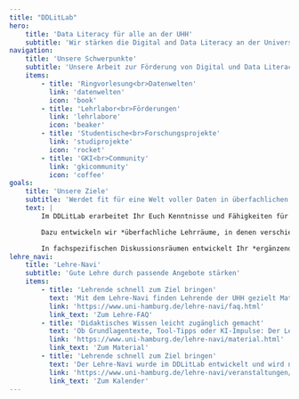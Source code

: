 ```yaml
---
title: "DDLitLab"
hero:
    title: 'Data Literacy für alle an der UHH'
    subtitle: 'Wir stärken die Digital and Data Literacy an der Universität Hamburg – Projekte für mehr Datenkompetenz für Studierende und Lehrende an der Universität Hamburg.'
navigation:
    title: 'Unsere Schwerpunkte'
    subtitle: 'Unsere Arbeit zur Förderung von Digital und Data Literacy'
    items:
        - title: 'Ringvorlesung<br>Datenwelten'
          link: 'datenwelten'
          icon: 'book'
        - title: 'Lehrlabor<br>Förderungen'
          link: 'lehrlabore'
          icon: 'beaker'
        - title: 'Studentische<br>Forschungsprojekte'
          link: 'studiprojekte'
          icon: 'rocket'
        - title: 'GKI<br>Community'
          link: 'gkicommunity'
          icon: 'coffee'
goals:
    title: 'Unsere Ziele'
    subtitle: 'Werdet fit für eine Welt voller Daten in überfachlichen Lernräumen und fachspezifischen Diskussionen'
    text: |
        Im DDLitLab erarbeitet Ihr Euch Kenntnisse und Fähigkeiten für einen *selbstbestimmten Umgang mit Daten und digitalen Formaten* in einer Welt, aus der Daten nicht mehr wegzudenken sind.

        Dazu entwickeln wir *überfachliche Lehrräume, in denen verschiedene Perspektiven* und Fragestellung diskutiert werden, die die Orientierung in datenreichen Berufs- und Lebenswelten erleichtern.

        In fachspezifischen Diskussionsräumen entwickelt Ihr *ergänzend spezifische Fähigkeiten und Fertigkeiten*, die spezielle (Probleme …).
lehre_navi:
    title: 'Lehre-Navi'
    subtitle: 'Gute Lehre durch passende Angebote stärken'
    items:
        - title: 'Lehrende schnell zum Ziel bringen'
          text: 'Mit dem Lehre-Navi finden Lehrende der UHH gezielt Materialien, Beratungsangebote und Veranstaltungen – klar strukturiert, aktuell und praxistauglich für den Lehralltag.'
          link: 'https://www.uni-hamburg.de/lehre-navi/faq.html'
          link_text: 'Zum Lehre-FAQ'
        - title: 'Didaktisches Wissen leicht zugänglich gemacht'
          text: 'Ob Grundlagentexte, Tool-Tipps oder KI-Impulse: Der Lehre-Navi unterstützt Lehrentwicklung und fördert eine Kultur des Austauschs – quer durch Disziplinen und Erfahrungsstufen.'
          link: 'https://www.uni-hamburg.de/lehre-navi/material.html'
          link_text: 'Zum Material'
        - title: 'Lehrende schnell zum Ziel bringen'
          text: 'Der Lehre-Navi wurde im DDLitLab entwickelt und wird nun durch das HUL dauerhaft weitergeführt – als digitale Brücke zwischen Supportstrukturen, Praxis und strategischer Entwicklung.'
          link: 'https://www.uni-hamburg.de/lehre-navi/veranstaltungen/veranstaltungskalender.html'
          link_text: 'Zum Kalender'
---
```


